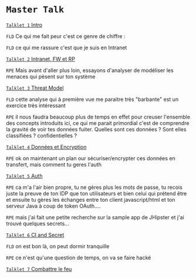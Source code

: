 `Master Talk`
====


[`Talklet 1` Intro](talklet.1.intro.md) 


`FLD` Ce qui me fait peur c'est ce genre de chiffre :

`FLD` ce qui me rassure c'est que je suis en Intranet


[`Talklet 2` Intranet, FW et RP](talklet.2.intranet.md) 

`RPE` Mais avant d'aller plus loin, essayons d'analyser de modéliser les menaces qui pèsent sur ton système


[`Talklet 3` Threat Model](talklet.3.threat.model.md)

`FLD` cette analyse qui à première vue me paraitre très "barbante" est un exercice très intéressant 

`RPE` il nous faudra beaucoup plus de temps en effet pour creuser l'ensemble des concepts introduits ici, ce qui me parait primordial c'est de comprendre la gravité de voir tes données fuiter. Quelles sont ces données ? Sont elles classifiées ? confidentielles ?

[`Talklet 4` Données et Encryption](talklet.4.data.md)


`RPE` ok on maintenant un plan our sécuriser/encrypter  ces données en transfert, mais comment tu geres l'auth


[`Talklet 5` Auth](talklet.5.auth.md)

`RPE` ca m'a l'air bien propre, tu ne gères plus les mots de passe, tu recois juste la preuve de ton IDP que ton utilisateurs et bien celui qui prétend être et ensuite tu gères les échanges entre ton client javascript/html et ton serveur Java à coup de token OAuth....

`RPE` mais j'ai fait une petite recherche sur la sample app de JHipster et j'ai trouvé quelques secrets...


[`Talklet 6` CI and Secret](talklet.6.ci.md)

`FLD` on est bon là, on peut dormir tranquille

`RPE` ce n'est qu'une question de temps, on va se faire hacké

 
[`Talklet 7` Combattre le feu](talklet.7.firemen.md) 


